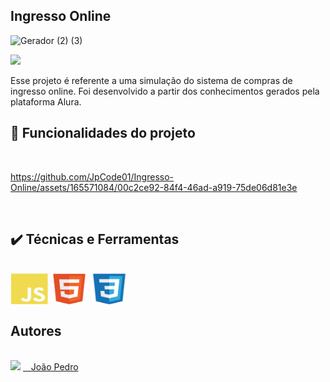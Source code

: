 ## Ingresso Online
![Gerador (2) (3)](https://github.com/JpCode01/Ingresso-Online/assets/165571084/2cf768ed-ec70-4213-80cc-9c1998e87bee)



<p align="left">
<img loading="lazy" src="https://img.shields.io/badge/STATUS-FINALIZADO-GRAY?style=for-the-badge"/>
</p>

<p style="font-size: 15;"> Esse projeto é referente a uma simulação do sistema de compras de ingresso online. Foi desenvolvido a partir dos conhecimentos gerados pela plataforma Alura.
</p>

## 🔨 Funcionalidades do projeto

<br>


https://github.com/JpCode01/Ingresso-Online/assets/165571084/00c2ce92-84f4-46ad-a919-75de06d81e3e



<br>

## ✔️ Técnicas e Ferramentas
<br>
<div style="display: inline_block">
  <img align="center" alt="jp-Js" height="50" width="60" src="https://raw.githubusercontent.com/devicons/devicon/master/icons/javascript/javascript-plain.svg">
  <img align="center" alt="jp-HTML" height="50" width="60" src="https://raw.githubusercontent.com/devicons/devicon/master/icons/html5/html5-original.svg">
  <img align="center" alt="jp-CSS" height="50" width="60" src="https://raw.githubusercontent.com/devicons/devicon/master/icons/css3/css3-original.svg">
</div>


## Autores
<br>

<img loading="lazy" src="https://avatars.githubusercontent.com/u/165571084?s=400&u=1ee1c679eda8112d1334f93a326df74fda32ee1d&v=4" width=115>
  <a href:"https://github.com/JpCode01"><u>ㅤJoão Pedro</u></a>
</img> 
